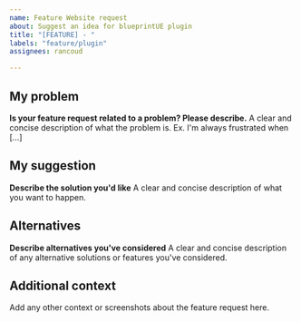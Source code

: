 ```yaml
---
name: Feature Website request
about: Suggest an idea for blueprintUE plugin
title: "[FEATURE] - "
labels: "feature/plugin"
assignees: rancoud

---
```


## My problem
**Is your feature request related to a problem? Please describe.**
A clear and concise description of what the problem is. Ex. I'm always frustrated when [...]

## My suggestion
**Describe the solution you'd like**
A clear and concise description of what you want to happen.

## Alternatives
**Describe alternatives you've considered**
A clear and concise description of any alternative solutions or features you've considered.

## Additional context
Add any other context or screenshots about the feature request here.